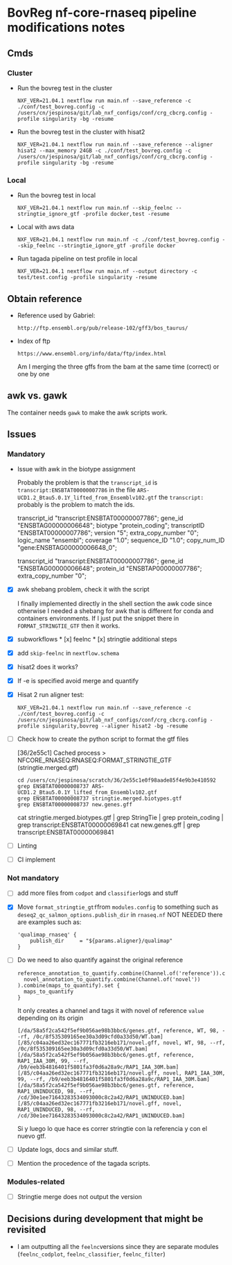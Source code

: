 # BovReg nf-core-rnaseq pipeline modifications notes

## Cmds

### Cluster

* Run the bovreg test in the cluster

  ```console
  NXF_VER=21.04.1 nextflow run main.nf --save_reference -c ./conf/test_bovreg.config -c /users/cn/jespinosa/git/lab_nxf_configs/conf/crg_cbcrg.config -profile singularity -bg -resume
  ```

* Run the bovreg test in the cluster with hisat2

  ```console
  NXF_VER=21.04.1 nextflow run main.nf --save_reference --aligner hisat2 --max_memory 24GB -c ./conf/test_bovreg.config -c /users/cn/jespinosa/git/lab_nxf_configs/conf/crg_cbcrg.config -profile singularity -bg -resume
  ```

### Local

* Run the bovreg test in local

  ```console
  NXF_VER=21.04.1 nextflow run main.nf --skip_feelnc --stringtie_ignore_gtf -profile docker,test -resume
  ```

* Local with aws data

  ```console
  NXF_VER=21.04.1 nextflow run main.nf -c ./conf/test_bovreg.config --skip_feelnc --stringtie_ignore_gtf -profile docker
  ```

* Run tagada pipeline on test profile in local

  ```console
  NXF_VER=21.04.1 nextflow run main.nf --output directory -c test/test.config -profile singularity -resume
  ```

## Obtain reference

* Reference used by Gabriel:

  ```console
  http://ftp.ensembl.org/pub/release-102/gff3/bos_taurus/
  ```

* Index of ftp

  ```console
  https://www.ensembl.org/info/data/ftp/index.html
  ```

  Am I merging the three gffs from the bam at the same time  (correct) or one by one

## awk vs. gawk

The container needs `gawk` to make the awk scripts work.

## Issues

### Mandatory

* Issue with awk in the biotype assignment

  Probably the problem is that the `transcript_id` is `transcript:ENSBTAT00000007786` in the file `ARS-UCD1.2_Btau5.0.1Y_lifted_from_Ensemblv102.gtf` the `transcript:` probably is the problem to match the ids.

  transcript_id "transcript:ENSBTAT00000007786"; gene_id "ENSBTAG00000006648"; biotype "protein_coding"; transcriptID "ENSBTAT00000007786"; version "5"; extra_copy_number "0"; logic_name "ensembl"; coverage "1.0"; sequence_ID "1.0"; copy_num_ID "gene:ENSBTAG00000006648_0";

  transcript_id "transcript:ENSBTAT00000007786"; gene_id "ENSBTAG00000006648"; protein_id "ENSBTAP00000007786"; extra_copy_number "0";

* [x] awk shebang problem, check it with the script

  I finally implemented directly in the shell section the awk code since otherwise I needed a shebang for awk that is different for conda and containers environments.
  If I just put the snippet there in `FORMAT_STRINGTIE_GTF` then it works.

* [x] subworkflows
      * [x] feelnc
      * [x] stringtie additional steps

* [x] add `skip-feelnc` in `nextflow.schema`

* [x] hisat2 does it works?

* [x] If -e is specified avoid merge and quantify

* [x] Hisat 2 run aligner test:

  ```console
  NXF_VER=21.04.1 nextflow run main.nf --save_reference -c ./conf/test_bovreg.config -c /users/cn/jespinosa/git/lab_nxf_configs/conf/crg_cbcrg.config -profile singularity,bovreg --aligner hisat2 -bg -resume
  ```
* [ ] Check how to create the python script to format the gtf files

  [36/2e55c1] Cached process > NFCORE_RNASEQ:RNASEQ:FORMAT_STRINGTIE_GTF (stringtie.merged.gtf)

  ```console
  cd /users/cn/jespinosa/scratch/36/2e55c1e0f98aade85f4e9b3e410592
  grep ENSBTAT00000008737 ARS-UCD1.2_Btau5.0.1Y_lifted_from_Ensemblv102.gtf
  grep ENSBTAT00000008737 stringtie.merged.biotypes.gtf 
  grep ENSBTAT00000008737 new.genes.gff
  ```

  cat stringtie.merged.biotypes.gtf | grep StringTie | grep protein_coding | grep transcript:ENSBTAT00000069841
  cat new.genes.gff | grep transcript:ENSBTAT00000069841

* [ ] Linting

* [ ] CI implement

### Not mandatory

* [ ] add more files from `codpot` and `classifier`logs and stuff

* [x] Move `format_stringtie_gtf`from `modules.config` to something such as `deseq2_qc_salmon_options.publish_dir` in `rnaseq.nf` NOT NEEDED there are examples such as:

  ```console
  'qualimap_rnaseq' {
      publish_dir     = "${params.aligner}/qualimap"
  }
  ```

* [ ] Do we need to also quantify against the original reference

  ```console
  reference_annotation_to_quantify.combine(Channel.of('reference')).concat(
    novel_annotation_to_quantify.combine(Channel.of('novel'))
  ).combine(maps_to_quantify).set {
    maps_to_quantify
  }
  ```

  It only creates a channel and tags it with novel of reference `value` depending on its origin

  ```console
  [/da/58a5f2ca542f5ef9b056ae98b3bbc6/genes.gtf, reference, WT, 98, --rf, /0c/8f535309165ee30a3d09cfd0a33d50/WT.bam]
  [/85/c04aa26ed32ec167771fb3216eb171/novel.gff, novel, WT, 98, --rf, /0c/8f535309165ee30a3d09cfd0a33d50/WT.bam]
  [/da/58a5f2ca542f5ef9b056ae98b3bbc6/genes.gtf, reference, RAP1_IAA_30M, 99, --rf, /b9/eeb3b4816401f5801fa3f0d6a28a9c/RAP1_IAA_30M.bam]
  [/85/c04aa26ed32ec167771fb3216eb171/novel.gff, novel, RAP1_IAA_30M, 99, --rf, /b9/eeb3b4816401f5801fa3f0d6a28a9c/RAP1_IAA_30M.bam]
  [/da/58a5f2ca542f5ef9b056ae98b3bbc6/genes.gtf, reference, RAP1_UNINDUCED, 98, --rf, /cd/30e1ee71643283534093000c8c2a42/RAP1_UNINDUCED.bam]
  [/85/c04aa26ed32ec167771fb3216eb171/novel.gff, novel, RAP1_UNINDUCED, 98, --rf, /cd/30e1ee71643283534093000c8c2a42/RAP1_UNINDUCED.bam]
  ```

  Si y luego lo que hace es correr stringtie con la referencia y con el nuevo gtf.

* [ ] Update logs, docs and similar stuff.

* [ ] Mention the procedence of the tagada scripts.

### Modules-related

* [ ] Stringtie merge does not output the version

## Decisions during development that might be revisited

* I am outputting all the `feelnc`versions since they are separate modules (`feelnc_codplot`, `feelnc_classifier`, `feelnc_filter`)
